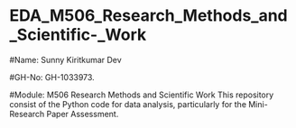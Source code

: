# EDA_M506_Research_Methods_and_Scientific-_Work

#Name: Sunny Kiritkumar Dev

#GH-No: GH-1033973.

#Module: M506 Research Methods and Scientific Work
This repository consist of the Python code for data analysis, particularly for the Mini-Research Paper Assessment.
